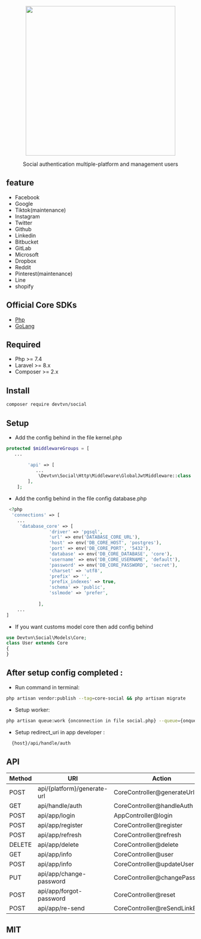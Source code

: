 <p align="center"><a href="#" target="_blank"><img src="https://i.postimg.cc/tTssS34W/package-core.png" width="400"></a></p>
<p style="align-items: center; margin:5px auto;display: flex;justify-content: center">Social authentication multiple-platform and management users</p>

## feature
- Facebook
- Google
- Tiktok(maintenance)
- Instagram
- Twitter
- Github
- Linkedin
- Bitbucket
- GitLab
- Microsoft
- Dropbox
- Reddit
- Pinterest(maintenance)
- Line
- shopify
## Official Core SDKs
<div>
<ul>
    <li><a href="https://github.com/tranvannghia021/core">Php</a></li>
    <li><a href="https://github.com/tranvannghia021/gocore">GoLang</a></li>
</ul>
</div>


## Required
- Php >= 7.4
- Laravel >= 8.x 
- Composer >= 2.x
## Install
```bash
composer require devtvn/social
```
## Setup
-    Add the config behind in the file kernel.php

```php
protected $middlewareGroups = [
   ...

        'api' => [
           ...
            \Devtvn\Social\Http\Middleware\GlobalJwtMiddleware::class
        ],
    ];
```


 - Add the config behind in the file config database.php

```php
 <?php
  'connections' => [
    ...
     'database_core' => [
                'driver' => 'pgsql',
                'url' => env('DATABASE_CORE_URL'),
                'host' => env('DB_CORE_HOST', 'postgres'),
                'port' => env('DB_CORE_PORT', '5432'),
                'database' => env('DB_CORE_DATABASE', 'core'),
                'username' => env('DB_CORE_USERNAME', 'default'),
                'password' => env('DB_CORE_PASSWORD', 'secret'),
                'charset' => 'utf8',
                'prefix' => '',
                'prefix_indexes' => true,
                'schema' => 'public',
                'sslmode' => 'prefer',
    
            ],
    ...
]
```
- If you want customs model core then add config behind
```php
use Devtvn\Social\Models\Core;
class User extends Core
{  
}

```
## After setup config completed :
- Run command in terminal:
```bash
php artisan vendor:publish --tag=core-social && php artisan migrate
```
- Setup worker:
```bash
php artisan queue:work {onconnection in file social.php} --queue={onqueue in file social.php} --sleep=3 --tries=3 --timeout=9000
```
- Setup redirect_uri in app developer :
```bash
  {host}/api/handle/auth 
```
## API

| Method | URI                         | Action                             | Middleware                       |
|--------|-----------------------------|------------------------------------|----------------------------------|
| POST   | api/{platform}/generate-url | CoreController@generateUrl         | global                           |
| GET    | api/handle/auth             | CoreController@handleAuth          | social.auth,core.shopify,global  |
| POST   | api/app/login               | AppController@login                | global                           |
| POST   | api/app/register            | CoreController@register            | global                           |
| POST   | api/app/refresh             | CoreController@refresh             | refresh                          |
| DELETE | api/app/delete              | CoreController@delete              | core ,global                     |
| GET    | api/app/info                | CoreController@user                | core ,global                     |
| POST   | api/app/info                | CoreController@updateUser          | core  ,global                    |
| PUT    | api/app/change-password     | CoreController@changePassword      | core ,global                     |
| POST   | api/app/forgot-password     | CoreController@reset               | global                           |
| POST   | api/app/re-send             | CoreController@reSendLinkEmail     | global                           |


## MIT
